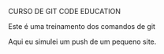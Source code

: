 CURSO DE GIT CODE EDUCATION

Este é uma treinamento dos comandos de git

Aqui eu simulei um push de um pequeno site.


